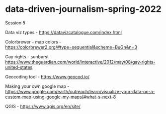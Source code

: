 # data-driven-journalism-spring-2022

Session 5

Data viz types - https://datavizcatalogue.com/index.html

Colorbrewer - map colors - https://colorbrewer2.org/#type=sequential&scheme=BuGn&n=3

Gay rights - sunburst https://www.theguardian.com/world/interactive/2012/may/08/gay-rights-united-states

Geocoding tool - https://www.geocod.io/

Making your own google map - https://www.google.com/earth/outreach/learn/visualize-your-data-on-a-custom-map-using-google-my-maps/#what-s-next-8

QGIS - https://www.qgis.org/en/site/  
